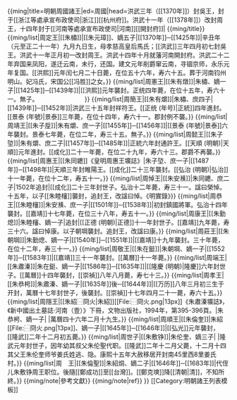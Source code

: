 {{ming|title=明朝周國諸王|ed=周國|head=洪武三年（[[1370年]]）封吳王，封于[[浙江等處承宣布政使司|浙江]][[杭州府]]。洪武十一年（[[1378年]]）改封周王，十四年封于[[河南等處承宣布政使司|河南]][[開封府]]|
{{ming/title}}
{{ming/list|周定王|[[朱橚]]|[[朱元璋]]、嫡五子|[[1370年]]─[[1425年]]|辛丑年（元至正二十一年）九月九日生，母孝慈高皇后馬氏；[[洪武]]三年四月初七封吳王。洪武十一年正月初一改封周王。洪武十四年十月就藩河南開封府。洪武二十二年弃国来凤阳，遂迁云南，未行，还国。建文元年削爵窜云南，寻锢京师，永乐元年复国。[[洪熙]]元年闰七月二十日薨，在位五十六年，寿六十五。葬于河南钧州明山。妃冯氏，宋国公[[冯胜]]之女。}}
{{ming/list|周憲王|[[朱有燉]]|朱橚、嫡一子|[[1425年]]─[[1439年]]|[[洪熙]]元年襲封。正统四年薨，在位十五年，寿六十一。無子。　　　　　　　　}}
{{ming/list|周簡王|[[朱有爝]]|朱橚、庶四子|[[1439年]]─[[1452年]]|洪武三十五年封祥符王。[[正统 (年号)|正統]]四年進封。[[景泰 (年號)|景泰]]三年薨，在位十四年，寿六十一。郡封例不襲。}}
{{ming/list|周靖王|[[朱子垕]]|朱有爝、庶一子|[[1455年]]─[[1456年]]|[[景泰 (年號)|景泰]]六年襲封。景泰七年薨，在位二年，寿三十五。無子。}}
{{ming/list|周懿王|[[朱子埅]]|朱有爝、庶二子|[[1457年]]─[[1485年]]|正統六年封通許王。[[天順 (明朝)|天順]]元年進封。[[成化]]二十一年薨，在位二十九年，寿六十三。郡爵不再襲。}}
{{ming/list|周惠王|[[朱同䥝]]<ref>《皇明周惠王壙誌》</ref>|朱子埅、庶一子|[[1487年]]─[[1498年]]|天順三年封睢陽王。[[成化]]二十三年襲封。[[弘治 (明朝)|弘治]]十一年薨，在位十二年，寿五十一。}}
{{ming/list|周悼王|[[朱安㶇]]|朱同䥝、庶二子|1502年追封|[[成化]]二十三年封世子。弘治十二年薨，寿三十一。諡曰榮悼。十五年，以子[[朱睦㰂]]襲封，追封王，改諡曰悼。<ref>《明實錄》</ref>}}
{{ming/list|周恭王|[[朱睦㰂]]|朱安㶇、庶一子|[[1501年]]─[[1538年]]|初封鎮國將軍。弘治十四年襲封。[[嘉靖]]十七年薨，在位三十八年，寿五十一。}}
{{ming/list|周康王|[[朱勤熄]]|朱睦㰂、嫡一子|追封|[[正德 (明朝)|正德]]十一年封世子。[[嘉靖]]九年薨，寿三十六。諡曰悼康。以子朝堈襲封。追封王，改諡曰康。}}
{{ming/list|周莊王|[[朱朝堈]]|朱勤熄、嫡一子|[[1540年]]─[[1551年]]|[[嘉靖]]十九年襲封。三十年薨，在位十二年，寿三十一。}}
{{ming/list|周敬王|[[朱在鋌]]|朱朝堈、嫡一子|[[1552年]]─[[1583年]]|[[嘉靖]]三十一年襲封。[[萬曆]]十一年薨。}}
{{ming/list|周端王|[[朱肅溱]]|朱在鋌、嫡一子|[[1586年]]─[[1635年]]|[[隆慶 (明朝)|隆慶]]六年封世子。[[萬曆]]十四年襲封，[[崇禎]]八年八月薨，寿七十三。}}
{{ming/list|周孝王|[[朱恭枵]]|朱肅溱、嫡一子|[[1635年]]後─[[1644年]]|[[万历]]八年三月初三生于开封，萬曆十七年封世子，後襲封。[[崇禎]]十七年四月二十一薨，寿六十五。}}
{{ming/list|周隱王|[[朱紹⿱冏火|朱紹]][[File:⿱冏火.png|13px]]<ref>《朱肅溱壙誌》，《新中國出土墓誌·河南（壹）》下冊，文物出版社，1994年，第395-396頁。</ref>|朱恭枵、嫡一子|  |萬曆四十六年二月十九生。}}
{{ming/list|周順王|[[朱倫奎]]|朱紹[[File:⿱冏火.png|13px]]、嫡一子|[[1645年]]─[[1646年]]|[[弘光]]元年襲封，[[隆武]]二年十二月初五薨。}}
{{ming/list|周世子|[[朱敷铮]]|朱伦奎、嫡三子|  |隆武元年封世子，因年幼其叔父朱伦聖代职。[[隆武]]二年十二月父薨，十二月十四其父王朱伦奎师爷姜氏姓逃、隐。康熙十五年大赦移居开封南45里西8里姜氏村。}}
{{ming/list|周　王|[[朱倫聖]]|朱紹烔、嫡二子|[[1646年]]─[[1683年]]|代侄儿朱敷铮周王职位。後隨[[鄭成功]]至[[台灣]]。[[鄭克塽]]降[[清朝|清]]，不知所終。}}
{{ming/note|參考文獻}}
{{ming/note|ref}}
}}<noinclude>
[[Category:明朝諸王列表模板]]
</noinclude>
